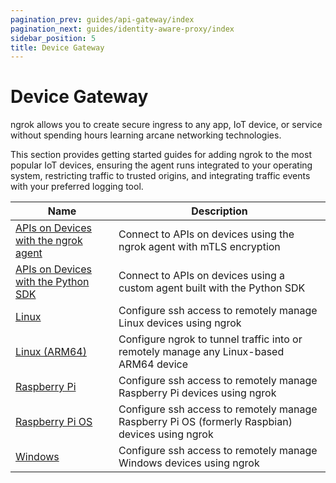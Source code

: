 ```yaml
---
pagination_prev: guides/api-gateway/index
pagination_next: guides/identity-aware-proxy/index
sidebar_position: 5
title: Device Gateway
---
```


# Device Gateway

ngrok allows you to create secure ingress to any app, IoT device, or service without spending hours learning arcane networking technologies.

This section provides getting started guides for adding ngrok to the most popular IoT devices, ensuring the agent runs integrated to your operating system, restricting traffic to trusted origins, and integrating traffic events with your preferred logging tool.

| Name                                                                 | Description                                                                                     |
| -------------------------------------------------------------------- | ----------------------------------------------------------------------------------------------- |
| [APIs on Devices with the ngrok agent](/guides/device-gateway/agent) | Connect to APIs on devices using the ngrok agent with mTLS encryption                           |
| [APIs on Devices with the Python SDK](/guides/device-gateway/sdk)    | Connect to APIs on devices using a custom agent built with the Python SDK                       |
| [Linux](/guides/device-gateway/linux)                                | Configure ssh access to remotely manage Linux devices using ngrok                               |
| [Linux (ARM64)](/guides/device-gateway/arm64)                        | Configure ngrok to tunnel traffic into or remotely manage any Linux-based ARM64 device          |
| [Raspberry Pi](/guides/device-gateway/raspberry-pi)                  | Configure ssh access to remotely manage Raspberry Pi devices using ngrok                        |
| [Raspberry Pi OS](/guides/device-gateway/raspbian)                   | Configure ssh access to remotely manage Raspberry Pi OS (formerly Raspbian) devices using ngrok |
| [Windows](/guides/device-gateway/windows)                            | Configure ssh access to remotely manage Windows devices using ngrok                             |
